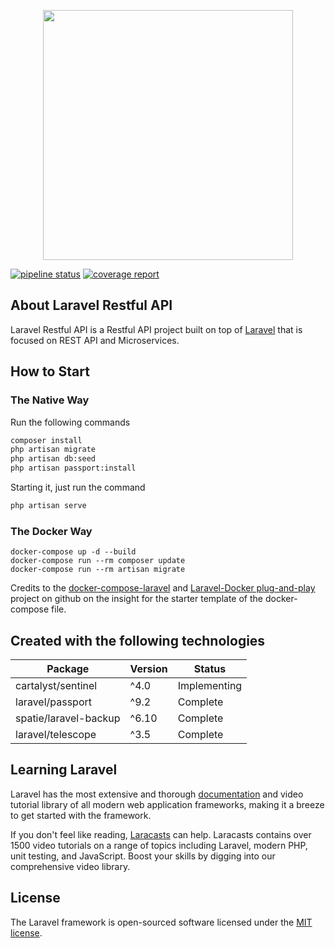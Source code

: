 

<p align="center"><img src="https://res.cloudinary.com/dtfbvvkyp/image/upload/v1566331377/laravel-logolockup-cmyk-red.svg" width="400"></p>

[![pipeline status](https://gitlab.com/mark-heramis/laravel-restful-api/badges/master/pipeline.svg)](https://gitlab.com/mark-heramis/laravel-restful-api/-/commits/master)
[![coverage report](https://gitlab.com/mark-heramis/laravel-restful-api/badges/master/coverage.svg)](https://gitlab.com/mark-heramis/laravel-restful-api/-/commits/master)

## About Laravel Restful API

Laravel Restful API is a Restful API project built on top of [Laravel](https://github.com/laravel/laravel) that is focused on REST API and Microservices.

## How to Start

### The Native Way

Run the following commands

```bash
composer install
php artisan migrate
php artisan db:seed
php artisan passport:install
```

Starting it, just run the command

```bash
php artisan serve
```

### The Docker Way

```
docker-compose up -d --build
docker-compose run --rm composer update
docker-compose run --rm artisan migrate
```

Credits to the [docker-compose-laravel](https://github.com/aschmelyun/docker-compose-laravel) and [Laravel-Docker plug-and-play](https://github.com/shsma/laravel-docker) project on github on the insight for the starter template of the docker-compose file.

## Created with the following technologies

| Package               | Version | Status       |
|-----------------------|---------|--------------|
| cartalyst/sentinel    | ^4.0    | Implementing |
| laravel/passport      | ^9.2    | Complete     |
| spatie/laravel-backup | ^6.10   | Complete     |
| laravel/telescope     | ^3.5    | Complete     |

## Learning Laravel

Laravel has the most extensive and thorough [documentation](https://laravel.com/docs) and video tutorial library of all modern web application frameworks, making it a breeze to get started with the framework.

If you don't feel like reading, [Laracasts](https://laracasts.com) can help. Laracasts contains over 1500 video tutorials on a range of topics including Laravel, modern PHP, unit testing, and JavaScript. Boost your skills by digging into our comprehensive video library.

## License

The Laravel framework is open-sourced software licensed under the [MIT license](https://opensource.org/licenses/MIT).
